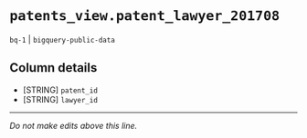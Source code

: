 # `patents_view.patent_lawyer_201708`
`bq-1` | `bigquery-public-data`

## Column details
* [STRING]    `patent_id`
* [STRING]    `lawyer_id`

-------------------------------------------------------------------------------
*Do not make edits above this line.*
